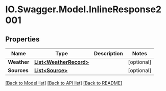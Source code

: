 # IO.Swagger.Model.InlineResponse2001
## Properties

Name | Type | Description | Notes
------------ | ------------- | ------------- | -------------
**Weather** | [**List&lt;WeatherRecord&gt;**](WeatherRecord.md) |  | [optional] 
**Sources** | [**List&lt;Source&gt;**](Source.md) |  | [optional] 

[[Back to Model list]](../README.md#documentation-for-models) [[Back to API list]](../README.md#documentation-for-api-endpoints) [[Back to README]](../README.md)

